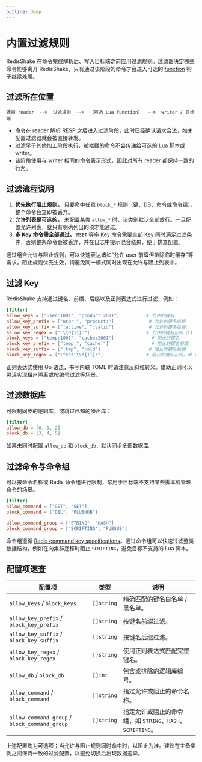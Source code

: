 ```yaml
---
outline: deep
---
```

# 内置过滤规则

RedisShake 在命令完成解析后、写入目标端之前应用过滤规则。过滤器决定哪些命令能够离开 RedisShake，只有通过该阶段的命令才会进入可选的 [function](./function.md) 钩子继续处理。

## 过滤所在位置

```
源端 reader  -->  过滤规则  -->  （可选 Lua function）  -->  writer / 目标端
```

* 命令在 reader 解析 RESP 之后进入过滤阶段，此时已经确认请求合法，如未配置过滤器就会被直接转发。
* 过滤早于其他加工阶段执行，被拦截的命令不会传递给可选的 Lua 脚本或 writer。
* 该阶段使用与 writer 相同的命令表示形式，因此对所有 reader 都保持一致的行为。

## 过滤流程说明

1. **优先执行阻止规则。** 只要命中任意 `block_*` 规则（键、DB、命令或命令组），整个命令会立即被丢弃。
2. **允许列表是可选的。** 未配置某类 `allow_*` 时，该类别默认全部放行。一旦配置允许列表，就只有明确列出的项才能通过。
3. **多 Key 命令需全部通过。** `MSET` 等多 Key 命令需要全部 Key 同时满足过滤条件，否则整条命令会被丢弃，并在日志中提示混合结果，便于排查配置。

通过组合允许与阻止规则，可以快速表达诸如“允许 user 前缀但排除临时缓存”等需求。阻止规则优先生效，请避免同一模式同时出现在允许与阻止列表中。

## 过滤 Key

RedisShake 支持通过键名、前缀、后缀以及正则表达式进行过滤，例如：

```toml
[filter]
allow_keys = ["user:1001", "product:2001"]          # 允许的键名
allow_key_prefix = ["user:", "product:"]             # 允许的键名前缀
allow_key_suffix = [":active", ":valid"]             # 允许的键名后缀
allow_key_regex = [":\\d{11}:"]                     # 允许的键名正则（11 位手机号）
block_keys = ["temp:1001", "cache:2001"]              # 阻止的键名
block_key_prefix = ["temp:", "cache:"]                # 阻止的键名前缀
block_key_suffix = [":tmp", ":old"]                  # 阻止的键名后缀
block_key_regex = [":test:\\d{11}:"]                # 阻止的键名正则，带 test 前缀
```

正则表达式使用 Go 语法，书写内联 TOML 时请注意反斜杠转义。借助正则可以灵活实现租户隔离或按编号过滤等场景。

## 过滤数据库

可限制同步的逻辑库，或跳过已知的噪声库：

```toml
[filter]
allow_db = [0, 1, 2]
block_db = [3, 4, 5]
```

如果未同时配置 `allow_db` 和 `block_db`，默认同步全部数据库。

## 过滤命令与命令组

可以按命令名称或 Redis 命令组进行限制，常用于目标端不支持某些脚本或管理命令的场景。

```toml
[filter]
allow_command = ["GET", "SET"]
block_command = ["DEL", "FLUSHDB"]

allow_command_group = ["STRING", "HASH"]
block_command_group = ["SCRIPTING", "PUBSUB"]
```

命令组遵循 [Redis command key specifications](https://redis.io/docs/reference/key-specs/)。通过命令组可以快速过滤整类数据结构，例如在向集群迁移时阻止 `SCRIPTING`，避免目标不支持的 Lua 脚本。

## 配置项速查

| 配置项 | 类型 | 说明 |
| --- | --- | --- |
| `allow_keys` / `block_keys` | `[]string` | 精确匹配的键名白名单 / 黑名单。 |
| `allow_key_prefix` / `block_key_prefix` | `[]string` | 按键名前缀过滤。 |
| `allow_key_suffix` / `block_key_suffix` | `[]string` | 按键名后缀过滤。 |
| `allow_key_regex` / `block_key_regex` | `[]string` | 使用正则表达式匹配完整键名。 |
| `allow_db` / `block_db` | `[]int` | 包含或排除的逻辑库编号。 |
| `allow_command` / `block_command` | `[]string` | 指定允许或阻止的命令名称。 |
| `allow_command_group` / `block_command_group` | `[]string` | 指定允许或阻止的命令组，如 `STRING`、`HASH`、`SCRIPTING`。 |

上述配置均为可选项；当允许与阻止规则同时命中时，以阻止为准。建议在主备实例之间保持一致的过滤配置，以避免切换后出现数据差异。
